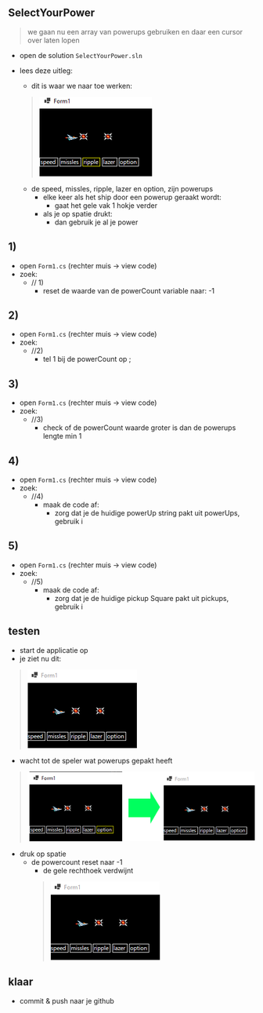 

## SelectYourPower

> we gaan nu een array van powerups gebruiken en daar een cursor over laten lopen

- open de solution `SelectYourPower.sln`

- lees deze uitleg:
    - dit is waar we naar toe werken:
    > ![](img/gameresult.PNG)
    - de speed, missles, ripple, lazer en option, zijn powerups
        - elke keer als het ship door een powerup geraakt wordt:
            - gaat het gele vak 1 hokje verder
        - als je op spatie drukt:
            - dan gebruik je al je power

## 1)
- open `Form1.cs` (rechter muis -> view code)
- zoek:
    - // 1)
        - reset de waarde van de powerCount variable naar: -1

## 2)
- open `Form1.cs` (rechter muis -> view code)
- zoek:
    - //2) 
        - tel 1 bij de powerCount op ;

## 3)
- open `Form1.cs` (rechter muis -> view code)
- zoek:
    - //3)  
        - check of de powerCount waarde groter is dan de powerups lengte min 1
## 4)
- open `Form1.cs` (rechter muis -> view code)
- zoek:
    - //4)  
        - maak de code af:
            - zorg dat je de huidige powerUp string pakt uit powerUps, gebruik i

## 5)
- open `Form1.cs` (rechter muis -> view code)
- zoek:
    - //5) 
        - maak de code af:
            - zorg dat je de huidige pickup Square pakt uit pickups, gebruik i

## testen

- start de applicatie op
- je ziet nu dit:
> ![](img/start.PNG)

- wacht tot de speler wat powerups gepakt heeft
> ![](img/rond.PNG)

- druk op spatie
    - de powercount reset naar -1
        - de gele rechthoek verdwijnt
        > ![](img/start.PNG)


## klaar

- commit & push naar je github        